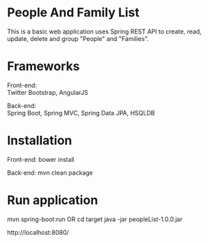 # People And Family List

This is a basic web application uses Spring REST API to create, read, update, delete and group "People" and "Families".  

# Frameworks

Front-end:  
Twitter Bootstrap, AngularJS

Back-end:   
Spring Boot, Spring MVC, Spring Data JPA, HSQLDB

# Installation

Front-end:
bower install

Back-end:
mvn clean package

# Run application
mvn spring-boot:run 
OR
cd target
java -jar peopleList-1.0.0.jar

http://localhost:8080/

